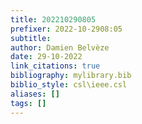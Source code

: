 ```yaml
---
title: 202210290805
prefixer: 2022-10-2908:05
subtitle:
author: Damien Belvèze
date: 29-10-2022
link_citations: true
bibliography: mylibrary.bib
biblio_style: csl\ieee.csl
aliases: []
tags: []
---
```







